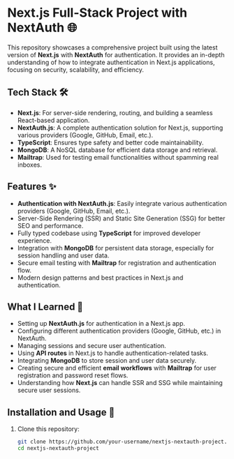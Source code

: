 # Next.js Full-Stack Project with NextAuth 🌐

This repository showcases a comprehensive project built using the latest version of **Next.js** with **NextAuth** for authentication. It provides an in-depth understanding of how to integrate authentication in Next.js applications, focusing on security, scalability, and efficiency.

## Tech Stack 🛠️  
- **Next.js**: For server-side rendering, routing, and building a seamless React-based application.  
- **NextAuth.js**: A complete authentication solution for Next.js, supporting various providers (Google, GitHub, Email, etc.).  
- **TypeScript**: Ensures type safety and better code maintainability.  
- **MongoDB**: A NoSQL database for efficient data storage and retrieval.  
- **Mailtrap**: Used for testing email functionalities without spamming real inboxes.  

## Features ✨  
- **Authentication with NextAuth.js**: Easily integrate various authentication providers (Google, GitHub, Email, etc.).  
- Server-Side Rendering (SSR) and Static Site Generation (SSG) for better SEO and performance.  
- Fully typed codebase using **TypeScript** for improved developer experience.  
- Integration with **MongoDB** for persistent data storage, especially for session handling and user data.  
- Secure email testing with **Mailtrap** for registration and authentication flow.  
- Modern design patterns and best practices in Next.js and authentication.

## What I Learned 📝  
- Setting up **NextAuth.js** for authentication in a Next.js app.  
- Configuring different authentication providers (Google, GitHub, etc.) in NextAuth.  
- Managing sessions and secure user authentication.  
- Using **API routes** in Next.js to handle authentication-related tasks.  
- Integrating **MongoDB** to store session and user data securely.  
- Creating secure and efficient **email workflows** with **Mailtrap** for user registration and password reset flows.  
- Understanding how **Next.js** can handle SSR and SSG while maintaining secure user sessions.

## Installation and Usage 🚀  

1. Clone this repository:  
   ```bash
   git clone https://github.com/your-username/nextjs-nextauth-project.git
   cd nextjs-nextauth-project
